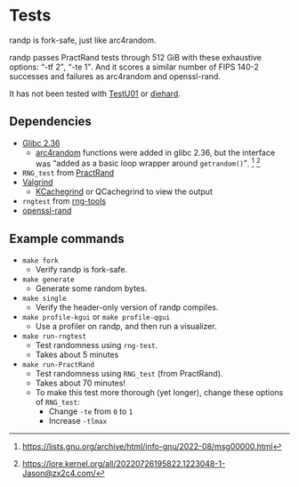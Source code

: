 # Tests

randp is fork-safe, just like arc4random.

randp passes PractRand tests through 512 GiB with these exhaustive options: <q>-tf 2</q>, <q>-te 1</q>.  And it scores a similar number of FIPS 140-2 successes and failures as arc4random and openssl-rand.

It has not been tested with [TestU01](https://en.wikipedia.org/wiki/TestU01) or [diehard](https://en.wikipedia.org/wiki/Diehard_tests).

## Dependencies

* [Glibc 2.36](https://www.phoronix.com/news/GNU-C-Library-Glibc-2.36)
  * [arc4random](https://man7.org/linux/man-pages/man3/arc4random.3.html) functions were added in glibc 2.36, but the interface was <q>added as a basic loop wrapper around `getrandom()`</q>. [^arc4random_1] [^arc4random_2]
* `RNG_test` from [PractRand](https://github.com/planet36/PractRand)
* [Valgrind](https://valgrind.org/)
  * [KCachegrind](https://apps.kde.org/kcachegrind/) or QCachegrind to view the output
* `rngtest` from [rng-tools](https://github.com/nhorman/rng-tools)
* [openssl-rand](https://docs.openssl.org/master/man1/openssl-rand/)

[^arc4random_1]: https://lists.gnu.org/archive/html/info-gnu/2022-08/msg00000.html

[^arc4random_2]: https://lore.kernel.org/all/20220726195822.1223048-1-Jason@zx2c4.com/

## Example commands

* `make fork`
  * Verify randp is fork-safe.
* `make generate`
  * Generate some random bytes.
* `make single`
  * Verify the header-only version of randp compiles.
* `make profile-kgui` or `make profile-qgui`
  * Use a profiler on randp, and then run a visualizer.
* `make run-rngtest`
  * Test randomness using `rng-test`.
  * Takes about 5 minutes
* `make run-PractRand`
  * Test randomness using `RNG_test` (from PractRand).
  * Takes about 70 minutes!
  * To make this test more thorough (yet longer), change these options of `RNG_test`:
    * Change `-te` from `0` to `1`
    * Increase `-tlmax`
